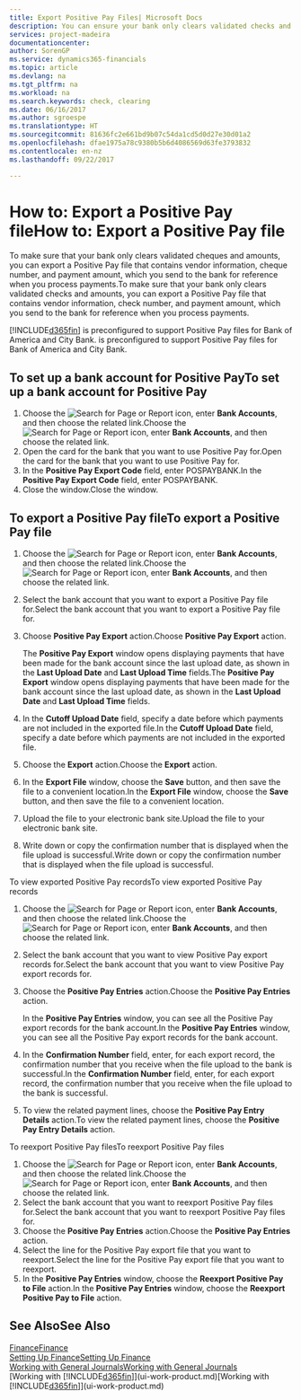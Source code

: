 ```yaml
---
title: Export Positive Pay Files| Microsoft Docs
description: You can ensure your bank only clears validated checks and amounts by exporting a Positive Pay file that contains vendor and payment information.
services: project-madeira
documentationcenter: 
author: SorenGP
ms.service: dynamics365-financials
ms.topic: article
ms.devlang: na
ms.tgt_pltfrm: na
ms.workload: na
ms.search.keywords: check, clearing
ms.date: 06/16/2017
ms.author: sgroespe
ms.translationtype: HT
ms.sourcegitcommit: 81636fc2e661bd9b07c54da1cd5d0d27e30d01a2
ms.openlocfilehash: dfae1975a78c9380b5b6d4086569d63fe3793832
ms.contentlocale: en-nz
ms.lasthandoff: 09/22/2017

---
```

# <a name="how-to-export-a-positive-pay-file"></a><span data-ttu-id="4ccde-103">How to: Export a Positive Pay file</span><span class="sxs-lookup"><span data-stu-id="4ccde-103">How to: Export a Positive Pay file</span></span>
<span data-ttu-id="4ccde-104">To make sure that your bank only clears validated cheques and amounts, you can export a Positive Pay file that contains vendor information, cheque number, and payment amount, which you send to the bank for reference when you process payments.</span><span class="sxs-lookup"><span data-stu-id="4ccde-104">To make sure that your bank only clears validated checks and amounts, you can export a Positive Pay file that contains vendor information, check number, and payment amount, which you send to the bank for reference when you process payments.</span></span>

[!INCLUDE[d365fin](includes/d365fin_md.md)]<span data-ttu-id="4ccde-105"> is preconfigured to support Positive Pay files for Bank of America and City Bank.</span><span class="sxs-lookup"><span data-stu-id="4ccde-105"> is preconfigured to support Positive Pay files for Bank of America and City Bank.</span></span>

## <a name="to-set-up-a-bank-account-for-positive-pay"></a><span data-ttu-id="4ccde-106">To set up a bank account for Positive Pay</span><span class="sxs-lookup"><span data-stu-id="4ccde-106">To set up a bank account for Positive Pay</span></span>
1. <span data-ttu-id="4ccde-107">Choose the ![Search for Page or Report](media/ui-search/search_small.png "Search for Page or Report icon") icon, enter **Bank Accounts**, and then choose the related link.</span><span class="sxs-lookup"><span data-stu-id="4ccde-107">Choose the ![Search for Page or Report](media/ui-search/search_small.png "Search for Page or Report icon") icon, enter **Bank Accounts**, and then choose the related link.</span></span>
2. <span data-ttu-id="4ccde-108">Open the card for the bank that you want to use Positive Pay for.</span><span class="sxs-lookup"><span data-stu-id="4ccde-108">Open the card for the bank that you want to use Positive Pay for.</span></span>
3. <span data-ttu-id="4ccde-109">In the **Positive Pay Export Code** field, enter POSPAYBANK.</span><span class="sxs-lookup"><span data-stu-id="4ccde-109">In the **Positive Pay Export Code** field, enter POSPAYBANK.</span></span>
4. <span data-ttu-id="4ccde-110">Close the window.</span><span class="sxs-lookup"><span data-stu-id="4ccde-110">Close the window.</span></span>

## <a name="to-export-a-positive-pay-file"></a><span data-ttu-id="4ccde-111">To export a Positive Pay file</span><span class="sxs-lookup"><span data-stu-id="4ccde-111">To export a Positive Pay file</span></span>
1. <span data-ttu-id="4ccde-112">Choose the ![Search for Page or Report](media/ui-search/search_small.png "Search for Page or Report icon") icon, enter **Bank Accounts**, and then choose the related link.</span><span class="sxs-lookup"><span data-stu-id="4ccde-112">Choose the ![Search for Page or Report](media/ui-search/search_small.png "Search for Page or Report icon") icon, enter **Bank Accounts**, and then choose the related link.</span></span>
2. <span data-ttu-id="4ccde-113">Select the bank account that you want to export a Positive Pay file for.</span><span class="sxs-lookup"><span data-stu-id="4ccde-113">Select the bank account that you want to export a Positive Pay file for.</span></span>
3. <span data-ttu-id="4ccde-114">Choose **Positive Pay Export** action.</span><span class="sxs-lookup"><span data-stu-id="4ccde-114">Choose **Positive Pay Export** action.</span></span>

    <span data-ttu-id="4ccde-115">The **Positive Pay Export** window opens displaying payments that have been made for the bank account since the last upload date, as shown in the **Last Upload Date** and **Last Upload Time** fields.</span><span class="sxs-lookup"><span data-stu-id="4ccde-115">The **Positive Pay Export** window opens displaying payments that have been made for the bank account since the last upload date, as shown in the **Last Upload Date** and **Last Upload Time** fields.</span></span>
4. <span data-ttu-id="4ccde-116">In the **Cutoff Upload Date** field, specify a date before which payments are not included in the exported file.</span><span class="sxs-lookup"><span data-stu-id="4ccde-116">In the **Cutoff Upload Date** field, specify a date before which payments are not included in the exported file.</span></span>
5. <span data-ttu-id="4ccde-117">Choose the **Export** action.</span><span class="sxs-lookup"><span data-stu-id="4ccde-117">Choose the **Export** action.</span></span>
6. <span data-ttu-id="4ccde-118">In the **Export File** window, choose the **Save** button, and then save the file to a convenient location.</span><span class="sxs-lookup"><span data-stu-id="4ccde-118">In the **Export File** window, choose the **Save** button, and then save the file to a convenient location.</span></span>
7. <span data-ttu-id="4ccde-119">Upload the file to your electronic bank site.</span><span class="sxs-lookup"><span data-stu-id="4ccde-119">Upload the file to your electronic bank site.</span></span>
8. <span data-ttu-id="4ccde-120">Write down or copy the confirmation number that is displayed when the file upload is successful.</span><span class="sxs-lookup"><span data-stu-id="4ccde-120">Write down or copy the confirmation number that is displayed when the file upload is successful.</span></span>

<span data-ttu-id="4ccde-121">To view exported Positive Pay records</span><span class="sxs-lookup"><span data-stu-id="4ccde-121">To view exported Positive Pay records</span></span>

1. <span data-ttu-id="4ccde-122">Choose the ![Search for Page or Report](media/ui-search/search_small.png "Search for Page or Report icon") icon, enter **Bank Accounts**, and then choose the related link.</span><span class="sxs-lookup"><span data-stu-id="4ccde-122">Choose the ![Search for Page or Report](media/ui-search/search_small.png "Search for Page or Report icon") icon, enter **Bank Accounts**, and then choose the related link.</span></span>
2. <span data-ttu-id="4ccde-123">Select the bank account that you want to view Positive Pay export records for.</span><span class="sxs-lookup"><span data-stu-id="4ccde-123">Select the bank account that you want to view Positive Pay export records for.</span></span>
3. <span data-ttu-id="4ccde-124">Choose the **Positive Pay Entries** action.</span><span class="sxs-lookup"><span data-stu-id="4ccde-124">Choose the **Positive Pay Entries** action.</span></span>

    <span data-ttu-id="4ccde-125">In the **Positive Pay Entries** window, you can see all the Positive Pay export records for the bank account.</span><span class="sxs-lookup"><span data-stu-id="4ccde-125">In the **Positive Pay Entries** window, you can see all the Positive Pay export records for the bank account.</span></span>
4. <span data-ttu-id="4ccde-126">In the **Confirmation Number** field, enter, for each export record, the confirmation number that you receive when the file upload to the bank is successful.</span><span class="sxs-lookup"><span data-stu-id="4ccde-126">In the **Confirmation Number** field, enter, for each export record, the confirmation number that you receive when the file upload to the bank is successful.</span></span>
5. <span data-ttu-id="4ccde-127">To view the related payment lines, choose the **Positive Pay Entry Details** action.</span><span class="sxs-lookup"><span data-stu-id="4ccde-127">To view the related payment lines, choose the **Positive Pay Entry Details** action.</span></span>

<span data-ttu-id="4ccde-128">To reexport Positive Pay files</span><span class="sxs-lookup"><span data-stu-id="4ccde-128">To reexport Positive Pay files</span></span>

1. <span data-ttu-id="4ccde-129">Choose the ![Search for Page or Report](media/ui-search/search_small.png "Search for Page or Report icon") icon, enter **Bank Accounts**, and then choose the related link.</span><span class="sxs-lookup"><span data-stu-id="4ccde-129">Choose the ![Search for Page or Report](media/ui-search/search_small.png "Search for Page or Report icon") icon, enter **Bank Accounts**, and then choose the related link.</span></span>
2. <span data-ttu-id="4ccde-130">Select the bank account that you want to reexport Positive Pay files for.</span><span class="sxs-lookup"><span data-stu-id="4ccde-130">Select the bank account that you want to reexport Positive Pay files for.</span></span>
3. <span data-ttu-id="4ccde-131">Choose the **Positive Pay Entries** action.</span><span class="sxs-lookup"><span data-stu-id="4ccde-131">Choose the **Positive Pay Entries** action.</span></span>
4. <span data-ttu-id="4ccde-132">Select the line for the Positive Pay export file that you want to reexport.</span><span class="sxs-lookup"><span data-stu-id="4ccde-132">Select the line for the Positive Pay export file that you want to reexport.</span></span>
5. <span data-ttu-id="4ccde-133">In the **Positive Pay Entries** window, choose the **Reexport Positive Pay to File** action.</span><span class="sxs-lookup"><span data-stu-id="4ccde-133">In the **Positive Pay Entries** window, choose the **Reexport Positive Pay to File** action.</span></span>

## <a name="see-also"></a><span data-ttu-id="4ccde-134">See Also</span><span class="sxs-lookup"><span data-stu-id="4ccde-134">See Also</span></span>
[<span data-ttu-id="4ccde-135">Finance</span><span class="sxs-lookup"><span data-stu-id="4ccde-135">Finance</span></span>](finance.md)  
[<span data-ttu-id="4ccde-136">Setting Up Finance</span><span class="sxs-lookup"><span data-stu-id="4ccde-136">Setting Up Finance</span></span>](finance-setup-finance.md)  
[<span data-ttu-id="4ccde-137">Working with General Journals</span><span class="sxs-lookup"><span data-stu-id="4ccde-137">Working with General Journals</span></span>](ui-work-general-journals.md)  
<span data-ttu-id="4ccde-138">[Working with [!INCLUDE[d365fin](includes/d365fin_md.md)]](ui-work-product.md)</span><span class="sxs-lookup"><span data-stu-id="4ccde-138">[Working with [!INCLUDE[d365fin](includes/d365fin_md.md)]](ui-work-product.md)</span></span>

